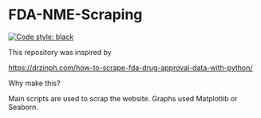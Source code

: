 # FDA-NME-Scraping

[![Code style: black](https://img.shields.io/badge/code%20style-black-000000.svg)](https://github.com/psf/black)

This repository was inspired by 

https://drzinph.com/how-to-scrape-fda-drug-approval-data-with-python/

Why make this?

Main scripts are used to scrap the website. Graphs used Matplotlib or Seaborn. 